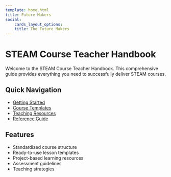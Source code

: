 ```yaml
---
template: home.html
title: Future Makers
social:
    cards_layout_options:
    title: The Future Makers
---
```


# STEAM Course Teacher Handbook

Welcome to the STEAM Course Teacher Handbook. This comprehensive guide provides everything you need to successfully deliver STEAM courses.

## Quick Navigation

- [Getting Started](getting-started/setup.md)
- [Course Templates](_templates/course-outline.md)
- [Teaching Resources](resources/teaching-tips.md)
- [Reference Guide](reference/glossary.md)

## Features

- Standardized course structure
- Ready-to-use lesson templates
- Project-based learning resources
- Assessment guidelines
- Teaching strategies

